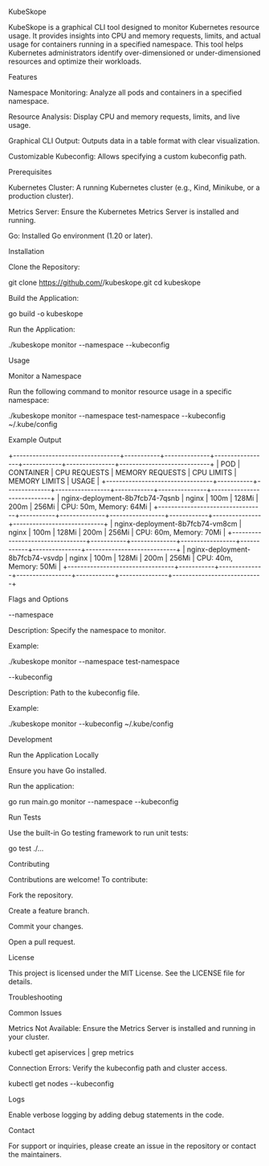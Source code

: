KubeSkope

KubeSkope is a graphical CLI tool designed to monitor Kubernetes resource usage. It provides insights into CPU and memory requests, limits, and actual usage for containers running in a specified namespace. This tool helps Kubernetes administrators identify over-dimensioned or under-dimensioned resources and optimize their workloads.

Features

Namespace Monitoring: Analyze all pods and containers in a specified namespace.

Resource Analysis: Display CPU and memory requests, limits, and live usage.

Graphical CLI Output: Outputs data in a table format with clear visualization.

Customizable Kubeconfig: Allows specifying a custom kubeconfig path.

Prerequisites

Kubernetes Cluster: A running Kubernetes cluster (e.g., Kind, Minikube, or a production cluster).

Metrics Server: Ensure the Kubernetes Metrics Server is installed and running.

Go: Installed Go environment (1.20 or later).

Installation

Clone the Repository:

git clone https://github.com/<your-username>/kubeskope.git
cd kubeskope

Build the Application:

go build -o kubeskope

Run the Application:

./kubeskope monitor --namespace <namespace> --kubeconfig <path-to-kubeconfig>

Usage

Monitor a Namespace

Run the following command to monitor resource usage in a specific namespace:

./kubeskope monitor --namespace test-namespace --kubeconfig ~/.kube/config

Example Output

+---------------------------------+-----------+--------------+-----------------+------------+---------------+----------------------------+
|               POD               | CONTAINER | CPU REQUESTS | MEMORY REQUESTS | CPU LIMITS | MEMORY LIMITS |           USAGE            |
+---------------------------------+-----------+--------------+-----------------+------------+---------------+----------------------------+
| nginx-deployment-8b7fcb74-7qsnb | nginx     | 100m         | 128Mi           | 200m       | 256Mi         | CPU: 50m, Memory: 64Mi     |
+---------------------------------+-----------+--------------+-----------------+------------+---------------+----------------------------+
| nginx-deployment-8b7fcb74-vm8cm | nginx     | 100m         | 128Mi           | 200m       | 256Mi         | CPU: 60m, Memory: 70Mi     |
+---------------------------------+-----------+--------------+-----------------+------------+---------------+----------------------------+
| nginx-deployment-8b7fcb74-vsvdp | nginx     | 100m         | 128Mi           | 200m       | 256Mi         | CPU: 40m, Memory: 50Mi     |
+---------------------------------+-----------+--------------+-----------------+------------+---------------+----------------------------+

Flags and Options

--namespace

Description: Specify the namespace to monitor.

Example:

./kubeskope monitor --namespace test-namespace

--kubeconfig

Description: Path to the kubeconfig file.

Example:

./kubeskope monitor --kubeconfig ~/.kube/config

Development

Run the Application Locally

Ensure you have Go installed.

Run the application:

go run main.go monitor --namespace <namespace> --kubeconfig <path-to-kubeconfig>

Run Tests

Use the built-in Go testing framework to run unit tests:

go test ./...

Contributing

Contributions are welcome! To contribute:

Fork the repository.

Create a feature branch.

Commit your changes.

Open a pull request.

License

This project is licensed under the MIT License. See the LICENSE file for details.

Troubleshooting

Common Issues

Metrics Not Available: Ensure the Metrics Server is installed and running in your cluster.

kubectl get apiservices | grep metrics

Connection Errors: Verify the kubeconfig path and cluster access.

kubectl get nodes --kubeconfig <path-to-kubeconfig>

Logs

Enable verbose logging by adding debug statements in the code.

Contact

For support or inquiries, please create an issue in the repository or contact the maintainers.

